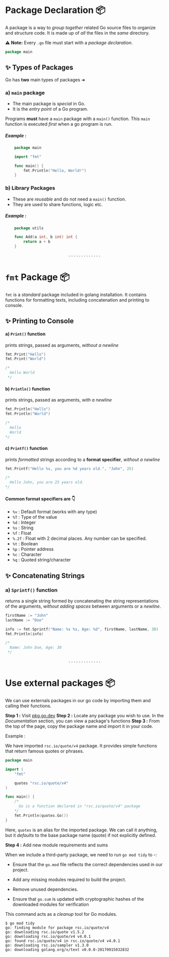 # Package Declaration 📦

A package is a way to _group together_ related Go source files to organize and structure code. It is made up of _all_ the files in the _same_ directory.

:warning: **Note:** Every `.go` file must start with a _package declaration_.

```go
package main
```

## :sparkles: Types of Packages

Go has **two** main types of packages ➜

### a) `main` package

- The main package is _special_ in Go.
- It is the _entry point_ of a Go program.

Programs **must** have a `main` package with a `main()` function. This `main` function is executed _first_ when a go program is run.

##### Example :
```go
    package main

    import "fmt"

    func main() {
        fmt.Println("Hello, World!")
    }
```
### b) Library Packages

- These are _reusable_ and do not need a `main()` function.
- They are used to share functions, logic etc.

##### Example :
```go
    package utils

    func Add(a int, b int) int {
        return a + b
    }
```

<p align="center">· · · · · · · · · · · · ·</p>

# `fmt` Package 📦

`fmt` is a _standard_ package included in golang installation. It contains functions for formatting texts, including concatenation and printing to console.

## :sparkles: Printing to Console

#### a) `Print()` function
prints strings, passed as arguments, _without a newline_

```go
fmt.Print("Hello")
fmt.Print("World")

/* 
  Hello World 
 */
```

#### b) `Println()` function
prints strings, passed as arguments, _with a newline_

```go
fmt.Println("Hello")
fmt.Println("World")

/* 
  Hello
  World 
*/
```

#### c) `Printf()` function
prints _formatted_ strings according to a **format specifier**, _without a newline_

```go
fmt.Printf("Hello %s, you are %d years old.", "John", 25)

/* 
  Hello John, you are 25 years old.
*/
```

#### Common format specifiers are :point_down:
- `%v` : Default format (works with any type)
- `%T` : Type of the value
- `%d` : Integer
- `%s` : String
- `%f` : Float
- `%.2f` : Float with 2 decimal places. Any number can be specified.
- `%t` : Boolean
- `%p` : Pointer address
- `%c` : Character
- `%q` : Quoted string/character

## :sparkles: Concatenating Strings

### a) `Sprintf()` function
returns a single string formed by concatenating the string representations of the arguments, _without adding spaces_ between arguments or a _newline_.

```go
firstName := "John"
lastName := "Doe"

info := fmt.Sprintf("Name: %s %s, Age: %d", firstName, lastName, 30)
fmt.Println(info)

/* 
  Name: John Doe, Age: 30
 */
```


<p align="center">· · · · · · · · · · · · ·</p>

# Use external packages 📦

We can use externals packages in our go code by importing them and calling their functions.

**Step 1 :**  Visit [pkg.go.dev](https://pkg.go.dev/)
**Step 2 :**  Locate any package you wish to use. In the _Documentation_ section, you can view a package's functions
**Step 3 :** From the top of the page, copy the package name and import it in your code. 

Example : 

We have imported `rsc.io/quote/v4` package. It provides simple functions that return famous quotes or phrases.

```go
package main

import (
	"fmt"

	quotes "rsc.io/quote/v4"
)

func main() {
	/* 
	  Go is a function declared in "rsc.io/quote/v4" package
	*/
	fmt.Println(quotes.Go())
}
```
Here, `quotes` is an alias for the imported package. We can call it anything, but it _defaults_ to the base package name (quote) if not explicitly defined.

**Step 4 :** Add new module requirements and sums

When we include a third-party package, we need to run `go mod tidy` to -:

- Ensure that the `go.mod` file reflects the correct dependencies used in our project.

- Add any missing modules required to build the project.

- Remove unused dependencies.

- Ensure that `go.sum` is updated with cryptographic hashes of the downloaded modules for verification

This command acts as a _cleanup_ tool for Go modules.

```shell
$ go mod tidy
go: finding module for package rsc.io/quote/v4
go: downloading rsc.io/quote v1.5.2
go: downloading rsc.io/quote/v4 v4.0.1
go: found rsc.io/quote/v4 in rsc.io/quote/v4 v4.0.1
go: downloading rsc.io/sampler v1.3.0
go: downloading golang.org/x/text v0.0.0-20170915032832
```

